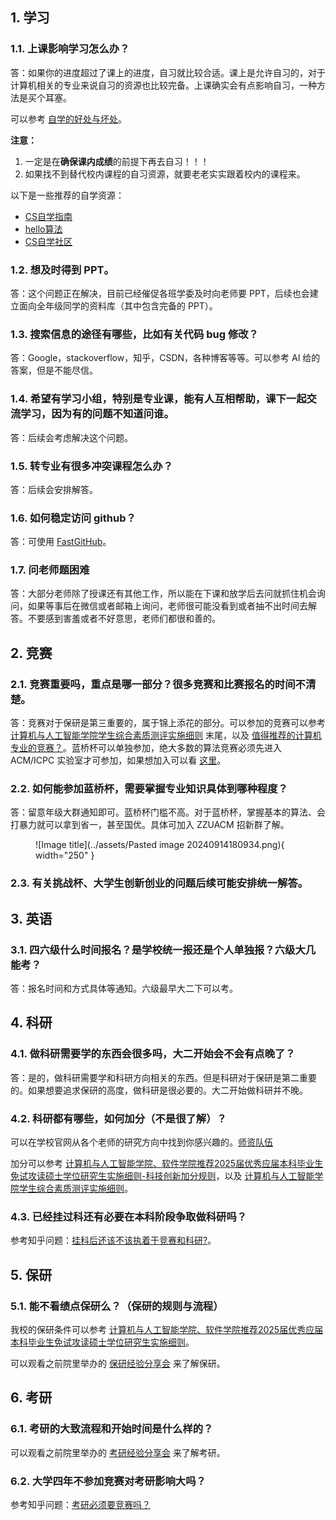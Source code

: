 ## 1. 学习

### 1.1. 上课影响学习怎么办？

答：如果你的进度超过了课上的进度，自习就比较合适。课上是允许自习的，对于计算机相关的专业来说自习的资源也比较完备。上课确实会有点影响自习，一种方法是买个耳塞。

可以参考 [自学的好处与坏处](https://csdiy.wiki/#_3)。

**注意：**
1. 一定是在**确保课内成绩**的前提下再去自习！！！
2. 如果找不到替代校内课程的自习资源，就要老老实实跟着校内的课程来。

以下是一些推荐的自学资源：

- [CS自学指南](https://csdiy.wiki/)
- [hello算法](https://www.hello-algo.com/)
- [CS自学社区](https://www.learncs.site/docs/roadmap)

### 1.2. 想及时得到 PPT。

答：这个问题正在解决，目前已经催促各班学委及时向老师要 PPT，后续也会建立面向全年级同学的资料库（其中包含完备的 PPT）。

### 1.3. 搜索信息的途径有哪些，比如有关代码 bug 修改？

答：Google，stackoverflow，知乎，CSDN，各种博客等等。可以参考 AI 给的答案，但是不能尽信。

### 1.4. 希望有学习小组，特别是专业课，能有人互相帮助，课下一起交流学习，因为有的问题不知道问谁。

答：后续会考虑解决这个问题。

### 1.5. 转专业有很多冲突课程怎么办？

答：后续会安排解答。

### 1.6. 如何稳定访问 github？

答：可使用 [FastGitHub](https://github.com/WangGithubUser/FastGitHub)。

### 1.7. 问老师题困难

答：大部分老师除了授课还有其他工作，所以能在下课和放学后去问就抓住机会询问，如果等事后在微信或者邮箱上询问，老师很可能没看到或者抽不出时间去解答。不要感到害羞或者不好意思，老师们都很和善的。

## 2. 竞赛

### 2.1. 竞赛重要吗，重点是哪一部分？很多竞赛和比赛报名的时间不清楚。

答：竞赛对于保研是第三重要的，属于锦上添花的部分。可以参加的竞赛可以参考 [计算机与人工智能学院学生综合素质测评实施细则](http://www7.zzu.edu.cn/system/_content/download.jsp?urltype=news.DownloadAttachUrl&owner=1816313820&wbfileid=14963839) 末尾，以及 [值得推荐的计算机专业的竞赛？](https://zhuanlan.zhihu.com/p/604235530)。蓝桥杯可以单独参加，绝大多数的算法竞赛必须先进入 ACM/ICPC 实验室才可参加，如果想加入可以看 [这里](https://zzuacm.wyqz.top/)。

### 2.2. 如何能参加蓝桥杯，需要掌握专业知识具体到哪种程度？

答：留意年级大群通知即可。蓝桥杯门槛不高。对于蓝桥杯，掌握基本的算法、会打暴力就可以拿到省一，甚至国优。具体可加入 ZZUACM 招新群了解。

<figure markdown="span">
  ![Image title](../assets/Pasted image 20240914180934.png){ width="250" }
</figure>

### 2.3. 有关挑战杯、大学生创新创业的问题后续可能安排统一解答。

## 3. 英语

### 3.1. 四六级什么时间报名？是学校统一报还是个人单独报？六级大几能考？

答：报名时间和方式具体等通知。六级最早大二下可以考。

## 4. 科研

### 4.1. 做科研需要学的东西会很多吗，大二开始会不会有点晚了？

答：是的，做科研需要学和科研方向相关的东西。但是科研对于保研是第二重要的。如果想要追求保研的高度，做科研是很必要的。大二开始做科研并不晚。

### 4.2. 科研都有哪些，如何加分（不是很了解）？

可以在学校官网从各个老师的研究方向中找到你感兴趣的。[师资队伍](http://www7.zzu.edu.cn/csai/szdw.htm)

加分可以参考 [计算机与人工智能学院、软件学院推荐2025届优秀应届本科毕业生免试攻读硕士学位研究生实施细则-科技创新加分规则](http://www7.zzu.edu.cn/system/_content/download.jsp?urltype=news.DownloadAttachUrl&owner=1816313820&wbfileid=14867479)，以及 [计算机与人工智能学院学生综合素质测评实施细则](http://www7.zzu.edu.cn/system/_content/download.jsp?urltype=news.DownloadAttachUrl&owner=1816313820&wbfileid=14963839)。

### 4.3. 已经挂过科还有必要在本科阶段争取做科研吗？

参考知乎问题：[挂科后还该不该执着于竞赛和科研?](https://www.zhihu.com/question/628014335)。

## 5. 保研

### 5.1. 能不看绩点保研么？（保研的规则与流程）

我校的保研条件可以参考 [计算机与人工智能学院、软件学院推荐2025届优秀应届本科毕业生免试攻读硕士学位研究生实施细则](http://www7.zzu.edu.cn/csai/info/1147/1168.htm)。

可以观看之前院里举办的 [保研经验分享会](https://meeting.tencent.com/v2/cloud-record/share?id=a0aa9362-c1d8-47b4-b688-c2a94ab6d8d2&from=3&record_type=2&is-single=true) 来了解保研。

## 6. 考研

### 6.1. 考研的大致流程和开始时间是什么样的？

可以观看之前院里举办的 [考研经验分享会](https://meeting.tencent.com/user-center/shared-record-info?id=973c2abc-f491-416c-9494-35eb0b77db94&record_type=2&is-single=true&from=3) 来了解考研。

### 6.2. 大学四年不参加竞赛对考研影响大吗？

参考知乎问题：[考研必须要竞赛吗？](https://www.zhihu.com/question/559394045)
